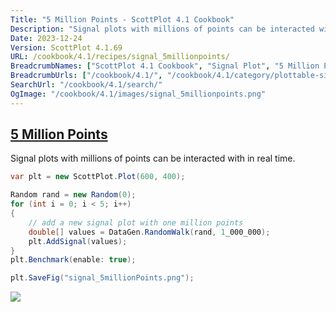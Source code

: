 ```yaml
---
Title: "5 Million Points - ScottPlot 4.1 Cookbook"
Description: "Signal plots with millions of points can be interacted with in real time."
Date: 2023-12-24
Version: ScottPlot 4.1.69
URL: /cookbook/4.1/recipes/signal_5millionpoints/
BreadcrumbNames: ["ScottPlot 4.1 Cookbook", "Signal Plot", "5 Million Points"]
BreadcrumbUrls: ["/cookbook/4.1/", "/cookbook/4.1/category/plottable-signal-plot", "/cookbook/4.1/recipes/signal_5millionpoints/"]
SearchUrl: "/cookbook/4.1/search/"
OgImage: "/cookbook/4.1/images/signal_5millionpoints.png"
---
```


<h2><a id='5-million-points' href='/cookbook/4.1/recipes/signal_5millionpoints/'>5 Million Points</a></h2>

Signal plots with millions of points can be interacted with in real time.

```cs
var plt = new ScottPlot.Plot(600, 400);

Random rand = new Random(0);
for (int i = 0; i < 5; i++)
{
    // add a new signal plot with one million points
    double[] values = DataGen.RandomWalk(rand, 1_000_000);
    plt.AddSignal(values);
}
plt.Benchmark(enable: true);

plt.SaveFig("signal_5millionPoints.png");
```

<img src='../../images/signal_5millionpoints.png' class='d-block mx-auto my-5' />


